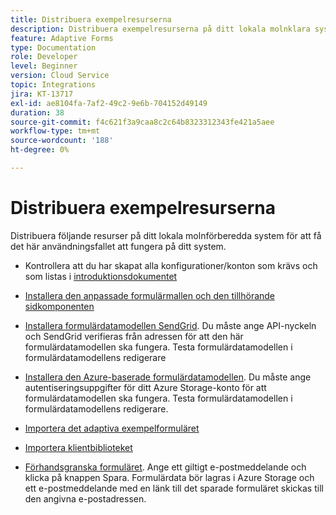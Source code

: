 ```yaml
---
title: Distribuera exempelresurserna
description: Distribuera exempelresurserna på ditt lokala molnklara system.
feature: Adaptive Forms
type: Documentation
role: Developer
level: Beginner
version: Cloud Service
topic: Integrations
jira: KT-13717
exl-id: ae8104fa-7af2-49c2-9e6b-704152d49149
duration: 38
source-git-commit: f4c621f3a9caa8c2c64b8323312343fe421a5aee
workflow-type: tm+mt
source-wordcount: '188'
ht-degree: 0%

---
```


# Distribuera exempelresurserna

Distribuera följande resurser på ditt lokala molnförberedda system för att få det här användningsfallet att fungera på ditt system.

* Kontrollera att du har skapat alla konfigurationer/konton som krävs och som listas i [introduktionsdokumentet](./introduction.md)

* [Installera den anpassade formulärmallen och den tillhörande sidkomponenten](./assets/azure-portal-template-page-component.zip)

* [Installera formulärdatamodellen SendGrid](./assets/send-grid-form-data-model.zip). Du måste ange API-nyckeln och SendGrid verifieras från adressen för att den här formulärdatamodellen ska fungera. Testa formulärdatamodellen i formulärdatamodellens redigerare

* [Installera den Azure-baserade formulärdatamodellen](./assets/azure-storage-fdm.zip). Du måste ange autentiseringsuppgifter för ditt Azure Storage-konto för att formulärdatamodellen ska fungera. Testa formulärdatamodellen i formulärdatamodellens redigerare.

* [Importera det adaptiva exempelformuläret](./assets/credit-applications-af.zip)
* [Importera klientbiblioteket](./assets/client-lib.zip)
* [Förhandsgranska formuläret](http://localhost:4502/content/dam/formsanddocuments/azureportalstorage/creditapplications/jcr:content?wcmmode=disabled). Ange ett giltigt e-postmeddelande och klicka på knappen Spara. Formulärdata bör lagras i Azure Storage och ett e-postmeddelande med en länk till det sparade formuläret skickas till den angivna e-postadressen.
